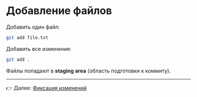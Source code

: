 # Добавление файлов

Добавить один файл:
```bash
git add file.txt
```

Добавить все изменения:
```bash
git add .
```

Файлы попадают в **staging area** (область подготовки к коммиту).

---

👉 Далее: [Фиксация изменений](commit.md)
